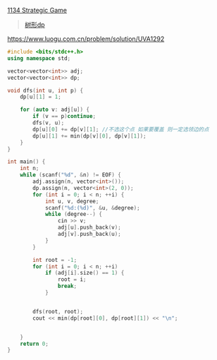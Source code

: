 [1134 Strategic Game](https://pintia.cn/problem-sets/91827364500/exam/problems/91827364633)

> [树形dp](https://github.com/GongNanyue/ProblemSolve/blob/main/%E5%8A%A8%E6%80%81%E8%A7%84%E5%88%92/%E6%A0%91%E5%BD%A2dp.md)

https://www.luogu.com.cn/problem/solution/UVA1292

```cpp
#include <bits/stdc++.h>
using namespace std;

vector<vector<int>> adj;
vector<vector<int>> dp;

void dfs(int u, int p) {
    dp[u][1] = 1;

    for (auto v: adj[u]) {
        if (v == p)continue;
        dfs(v, u);
        dp[u][0] += dp[v][1]; //不选这个点 如果要覆盖 则一定选领边的点
        dp[u][1] += min(dp[v][0], dp[v][1]);
    }
}

int main() {
    int n;
    while (scanf("%d", &n) != EOF) {
        adj.assign(n, vector<int>());
        dp.assign(n, vector<int>(2, 0));
        for (int i = 0; i < n; ++i) {
            int u, v, degree;
            scanf("%d:(%d)", &u, &degree);
            while (degree--) {
                cin >> v;
                adj[u].push_back(v);
                adj[v].push_back(u);
            }
        }

        int root = -1;
        for (int i = 0; i < n; ++i)
            if (adj[i].size() == 1) {
                root = i;
                break;
            }


        dfs(root, root);
        cout << min(dp[root][0], dp[root][1]) << "\n";


    }
    return 0;
}
```
